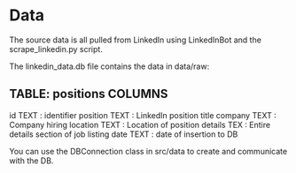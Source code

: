 # Data
The source data is all pulled from LinkedIn using LinkedInBot and the scrape_linkedin.py script. 

The linkedin_data.db file contains the data in data/raw:

TABLE: positions
COLUMNS
-------
id TEXT       : identifier
position TEXT : LinkedIn position title
company TEXT  : Company hiring 
location TEXT : Location of position
details TEX   : Entire details section of job listing
date TEXT     : date of insertion to DB


You can use the DBConnection class in src/data to create and communicate with the DB. 